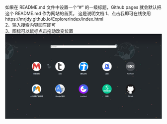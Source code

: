 如果在 README.md 文件中设置一个“#“ 的一级标题，Github pages 就会默认把这个 README.md 作为网站的首页。
这是说明文档
1、点击我即可在线使用https://mrjdy.github.io/ExplorerIndex/index.html  
2、输入搜索内容回车即可  
3、图标可以鼠标点击拖动改变位置
![image](https://github.com/MrJdy/ExplorerIndex/blob/master/images/home.jpg)
